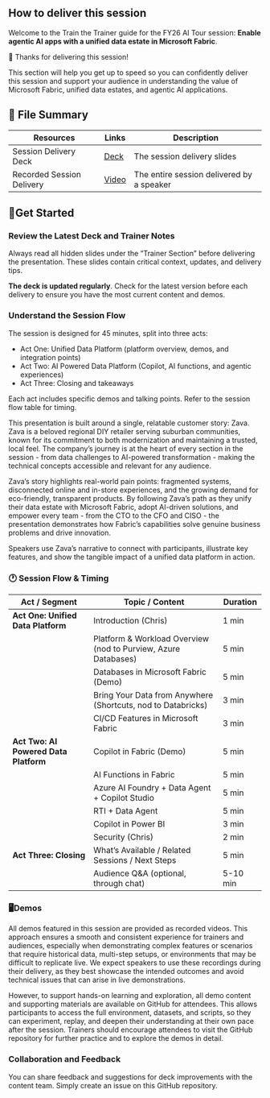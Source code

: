 ## How to deliver this session

Welcome to the Train the Trainer guide for the FY26 AI Tour session: **Enable agentic AI apps with a unified data estate in Microsoft Fabric**.

🥇 Thanks for delivering this session!

This section will help you get up to speed so you can confidently deliver this session and support your audience in understanding the value of Microsoft Fabric, unified data estates, and agentic AI applications.

## 📁 File Summary

| Resources          | Links                            | Description |
|-------------------|----------------------------------|-------------------|
| Session Delivery Deck     |  [Deck](https://aka.ms/AAxsd4u) | The session delivery slides |
| Recorded Session Delivery     |  [Video](https://youtu.be/9_DBURfhm80) | The entire session delivered by a speaker |


## 🚀Get Started

### Review the Latest Deck and Trainer Notes

Always read all hidden slides under the “Trainer Section” before delivering the presentation. These slides contain critical context, updates, and delivery tips.

**The deck is updated regularly**. Check for the latest version before each delivery to ensure you have the most current content and demos.

### Understand the Session Flow

The session is designed for 45 minutes, split into three acts:

- Act One: Unified Data Platform (platform overview, demos, and integration points)
- Act Two: AI Powered Data Platform (Copilot, AI functions, and agentic experiences)
- Act Three: Closing and takeaways

Each act includes specific demos and talking points. Refer to the session flow table for timing.

This presentation is built around a single, relatable customer story: Zava. Zava is a beloved regional DIY retailer serving suburban communities, known for its commitment to both modernization and maintaining a trusted, local feel. The company’s journey is at the heart of every section in the session - from data challenges to AI-powered transformation - making the technical concepts accessible and relevant for any audience. 

Zava’s story highlights real-world pain points: fragmented systems, disconnected online and in-store experiences, and the growing demand for eco-friendly, transparent products. By following Zava’s path as they unify their data estate with Microsoft Fabric, adopt AI-driven solutions, and empower every team - from the CTO to the CFO and CISO - the presentation demonstrates how Fabric’s capabilities solve genuine business problems and drive innovation.

Speakers use Zava’s narrative to connect with participants, illustrate key features, and show the tangible impact of a unified data platform in action.

### 🕐 Session Flow & Timing

| Act / Segment                | Topic / Content                                     | Duration |
|------------------------------|-----------------------------------------------------|----------|
| **Act One: Unified Data Platform** | Introduction (Chris)                          | 1 min    |
|                              | Platform & Workload Overview (nod to Purview, Azure Databases) | 5 min    |
|                              | Databases in Microsoft Fabric (Demo)                 | 5 min    |
|                              | Bring Your Data from Anywhere (Shortcuts, nod to Databricks) | 3 min    |
|                              | CI/CD Features in Microsoft Fabric                   | 3 min    |
| **Act Two: AI Powered Data Platform** | Copilot in Fabric (Demo)                    | 5 min    |
|                              | AI Functions in Fabric         | 5 min    |
|                              | Azure AI Foundry + Data Agent + Copilot Studio       | 5 min    |
|                              | RTI + Data Agent                                     | 5 min    |
|                              | Copilot in Power BI                                  | 3 min    |
|                              | Security (Chris)                                     | 2 min    |
| **Act Three: Closing**       | What’s Available / Related Sessions / Next Steps     | 5 min    |
|                              | Audience Q&A (optional, through chat)                | 5-10 min |

### 🖥️Demos

All demos featured in this session are provided as recorded videos. This approach ensures a smooth and consistent experience for trainers and audiences, especially when demonstrating complex features or scenarios that require historical data, multi-step setups, or environments that may be difficult to replicate live. We expect speakers to use these recordings during their delivery, as they best showcase the intended outcomes and avoid technical issues that can arise in live demonstrations. 

However, to support hands-on learning and exploration, all demo content and supporting materials are available on GitHub for attendees. This allows participants to access the full environment, datasets, and scripts, so they can experiment, replay, and deepen their understanding at their own pace after the session. Trainers should encourage attendees to visit the GitHub repository for further practice and to explore the demos in detail.

### Collaboration and Feedback

You can share feedback and suggestions for deck improvements with the content team. Simply create an issue on this GitHub repository.
